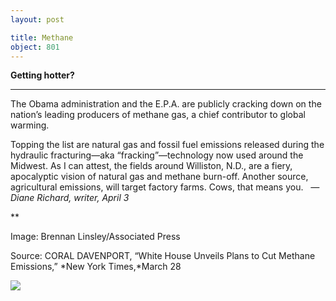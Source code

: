 ```yaml
---
layout: post

title: Methane
object: 801
---
```

**Getting hotter?**

****

The Obama administration and the E.P.A. are publicly cracking down on the nation’s leading producers of methane gas, a chief contributor to global warming.

Topping the list are natural gas and fossil fuel emissions released during the hydraulic fracturing—aka “fracking”—technology now used around the Midwest. As I can attest, the fields around Williston, N.D., are a fiery, apocalyptic vision of natural gas and methane burn-off. Another source, agricultural emissions, will target factory farms. Cows, that means you.
   *—Diane Richard, writer, April 3*

**

Image: Brennan Linsley/Associated Press 

Source: CORAL DAVENPORT, “White House Unveils Plans to Cut Methane Emissions,” *New York Times,*March 28

![]({{siteurl.base}}/images/14-04-3_49.6_MethaneEDIT-1.jpeg)
